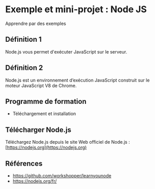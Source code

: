 # Exemple et mini-projet : Node JS

Apprendre par des exemples

## Définition 1 

Node.js vous permet d'exécuter JavaScript sur le serveur.

## Définition 2
Node.js est un environnement d’exécution JavaScript construit sur le moteur JavaScript V8 de Chrome.

## Programme de formation

- Téléchargement et installation

## Télécharger Node.js

Téléchargez Node.js depuis le site Web officiel de Node.js : [https://nodejs.org](https://nodejs.org)


## Références 
- https://github.com/workshopper/learnyounode
- https://nodejs.org/fr/